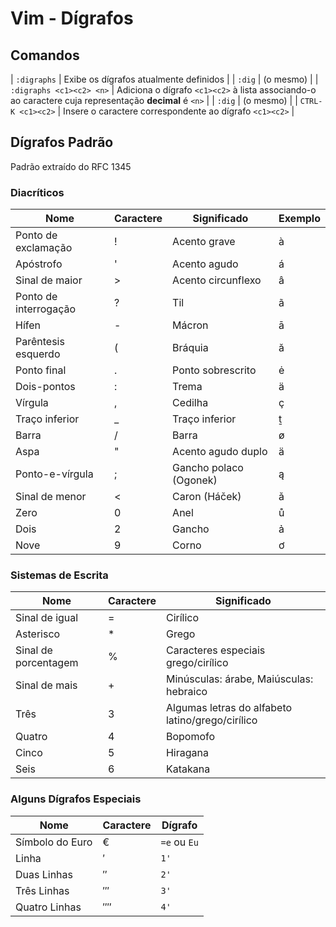 # Vim - Dígrafos

## Comandos

| `:digraphs` | Exibe os dígrafos atualmente definidos |
| `:dig` | (o mesmo) |
| `:digraphs <c1><c2> <n>` | Adiciona o dígrafo `<c1><c2>` à lista associando-o ao caractere cuja representação **decimal** é `<n>` |
| `:dig` | (o mesmo) |
| `CTRL-K <c1><c2>` | Insere o caractere correspondente ao dígrafo `<c1><c2>` |

## Dígrafos Padrão

Padrão extraído do RFC 1345

### Diacríticos


| Nome | Caractere | Significado | Exemplo |
| ---- | --------- | ----------- | ------- |
| Ponto de exclamação | ! | Acento grave | à |
| Apóstrofo | ' | Acento agudo | á |
| Sinal de maior | > | Acento circunflexo | â |
| Ponto de interrogação | ? | Til | ã |
| Hífen | - | Mácron | ā |
| Parêntesis esquerdo | ( | Bráquia | ă |
| Ponto final | . | Ponto sobrescrito | ė |
| Dois-pontos | : | Trema | ä |
| Vírgula | , | Cedilha | ç |
| Traço inferior | _ | Traço inferior | ṯ |
| Barra | / | Barra | ø |
| Aspa | " | Acento agudo duplo | ä |
| Ponto-e-vírgula | ; | Gancho polaco (Ogonek) | ą |
| Sinal de menor | < | Caron (Háček) | ǎ |
| Zero | 0 | Anel | ů |
| Dois | 2 | Gancho | ả |
| Nove | 9 | Corno | ơ |

### Sistemas de Escrita


| Nome | Caractere | Significado |
| ---- | --------- | ----------- |
| Sinal de igual | = | Cirílico |
| Asterisco | * | Grego |
| Sinal de porcentagem | % | Caracteres especiais grego/cirílico |
| Sinal de mais | + | Minúsculas: árabe, Maiúsculas: hebraico |
| Três | 3 | Algumas letras do alfabeto latino/grego/cirílico |
| Quatro | 4 | Bopomofo |
| Cinco | 5 | Hiragana |
| Seis | 6 | Katakana |

### Alguns Dígrafos Especiais


| Nome | Caractere | Dígrafo |
| ---- | --------- | ------- |
| Símbolo do Euro| € | `=e` ou `Eu` |
| Linha | ′ | `1'` |
| Duas Linhas | ″ | `2'` |
| Três Linhas | ‴ | `3'` |
| Quatro Linhas | ⁗ | `4'` |




